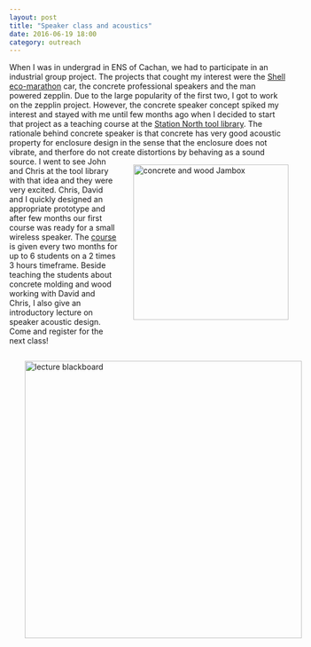 ```yaml
---
layout: post
title: "Speaker class and acoustics"
date: 2016-06-19 18:00
category: outreach
---
```


When I was in undergrad in ENS of Cachan, we had to participate in an industrial group project. The projects that cought my interest were the [Shell eco-marathon](http://www.shell.com/energy-and-innovation/shell-ecomarathon.html) car, the concrete professional speakers and the man powered zepplin. Due to the large popularity of the first two, I got to work on the zepplin project. However, the concrete speaker concept spiked my interest and stayed with me until few months ago when I decided to start that project as a teaching course at the [Station North tool library](http://www.stationnorthtoollibrary.org/). The rationale behind concrete speaker is that concrete has very good acoustic property for enclosure design in the sense that the enclosure does not vibrate, and therfore do not create distortions by behaving as a sound source. <img src="https://azdoud.github.io/images/speaker.JPG" width="280" style="float:right; margin: 1em 0 4em 2em;"
title="concrete and wood Jambox"/>
I went to see John and Chris at the tool library with that idea and they were very excited. Chris, David and I quickly designed an appropriate prototype and after few months our first course was ready for a small wireless speaker. The [course](http://www.stationnorthtoollibrary.org/classes) is given every two months for up to 6 students on a 2 times 3 hours timeframe. Beside teaching the students about concrete molding and wood working with David and Chris, I also give an introductory lecture on speaker acoustic design. Come and register for the next class!


<img src="https://azdoud.github.io/images/acoustics.JPG" width="500" style="float:left; margin: 1em 0 4em 2em;"
title="lecture blackboard"/>
